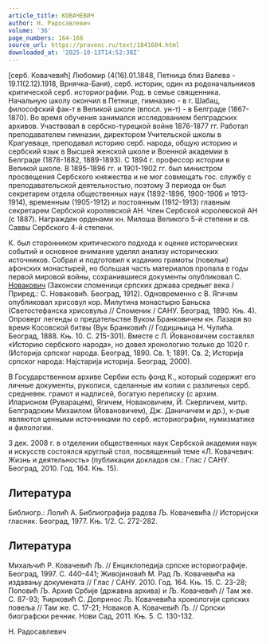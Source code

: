 ```yaml
---
article_title: КОВАЧЕВИЧ
author: Н. Радосавлевич
volume: '36'
page_numbers: 164-166
source_url: https://pravenc.ru/text/1841604.html
downloaded_at: '2025-10-13T14:52:38Z'
---
```


[серб. Ковачевић] Любомир (4(16).01.1848, Петница близ Валева - 19.11(2.12).1918, Врнячка-Баня), серб. историк, один из родоначальников критической серб. историографии. Род. в семье священника. Начальную школу окончил в Петнице, гимназию - в г. Шабац, философский фак-т в Великой школе (впосл. ун-т) - в Белграде (1867-1870). Во время обучения занимался исследованием белградских архивов. Участвовал в сербско-турецкой войне 1876-1877 гг. Работал преподавателем гимназии, директором Учительской школы в Крагуеваце, преподавал историю серб. народа, общую историю и сербский язык в Высшей женской школе и Военной академии в Белграде (1878-1882, 1889-1893). С 1894 г. профессор истории в Великой школе. В 1895-1896 гг. и 1901-1902 гг. был министром просвещения Сербского княжества и не мог совмещать гос. службу с преподавательской деятельностью, поэтому 3 периода он был секретарем отдела общественных наук (1892-1896, 1900-1906 и 1913-1914), временным (1905-1912) и постоянным (1912-1913) главным секретарем Сербской королевской АН. Член Сербской королевской АН (с 1887). Награжден орденами кн. Милоша Великого 5-й степени и св. Саввы Сербского 4-й степени.

К. был сторонником критического подхода к оценке исторических событий и основное внимание уделял анализу исторических источников. Собрал и подготовил к изданию грамоты (повельи) афонских монастырей, но большая часть материалов пропала в годы первой мировой войны, сохранившиеся документы опубликовал С. [Новакович](https://pravenc.ru/text/Новакович.html) (Законски споменици српских држава средњег века / Приред.: С. Новаковић. Београд, 1912). Одновременно с В. Ягичем опубликовал хрисовул кор. Милутина монастырю Баньска (Светостефанска хрисовуља // Споменик / САНУ. Београд, 1890. Књ. 4). Опроверг легенды о предательстве Вуком Бранковичем кн. Лазаря во время Косовской битвы (Вук Бранковић // Годишњица Н. Чупића. Београд, 1888. Књ. 10. С. 215-301). Вместе с Л. Йовановичем составлял «Историю сербского народа», но довел хронологию только до 1020 г. (Историjа српског народа. Београд, 1890. Св. 1; 1891. Св. 2; Историjа српског народа: Наjстариjа историjа. Београд, 2000).

В Государственном архиве Сербии есть фонд К., который содержит его личные документы, рукописи, сделанные им копии с различных серб. средневек. грамот и надписей, богатую переписку (с архим. Иларионом (Руварацем), Ягичем, Новаковичем, Й. Скерличем, митр. Белградским Михаилом (Йовановичем), Дж. Даничичем и др.), к-рые являются ценными источниками по серб. историографии, нумизматике и филологии.

3 дек. 2008 г. в отделении общественных наук Сербской академии наук и искусств состоялся круглый стол, посвященный теме «Л. Ковачевич: Жизнь и деятельность» (публикации докладов см.: Глас / САНУ. Београд, 2010. Год. 164. Књ. 15).

## Литература

Библиогр.: Лолић А. Библиографиjа радова Љ. Ковачевића // Историjски гласник. Београд, 1977. Књ. 1/2. С. 272-282.

## Литература

Михаљчић Р. Ковачевић Љ. // Енциклопедиjа српске историографиjе. Београд, 1997. С. 440-441; Живоjиновић М. Рад Љ. Ковачевића на издавању докумената // Глас / САНУ. 2010. Год. 164. Књ. 15. С. 23-28; Поповић Љ. Архив Србиjе (државна архива) и Љ. Ковачевић // Там же. С. 87-93; Ћирковић С. Допринос Љ. Ковачевића хронологиjи српских повеља // Там же. С. 17-21; Новаков А. Ковачевић Љ. // Српски биографски речник. Нови Сад, 2011. Књ. 5. С. 130-132.

Н. Радосавлевич
